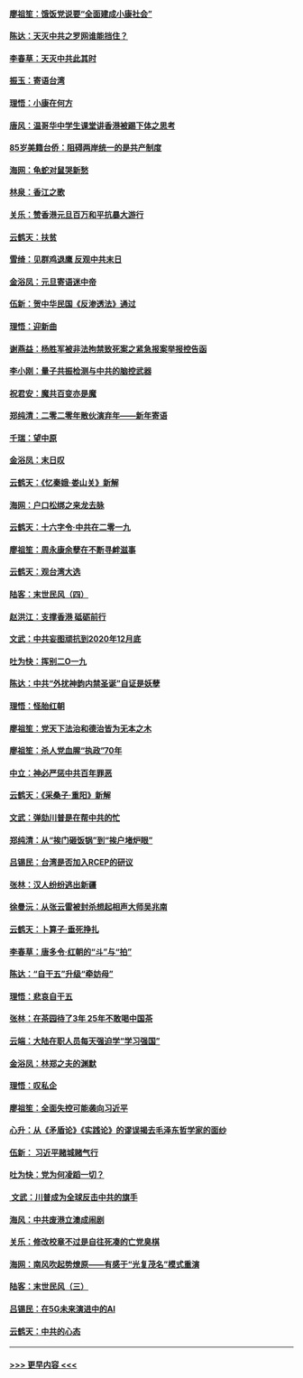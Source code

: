 #### [廖祖笙：饿饭党说要“全面建成小康社会”](../pages/nsc993/n11767482.md?t=01041944) 
#### [陈达：天灭中共之罗网谁能挡住？](../pages/nsc993/n11767465.md?t=01041944) 
#### [李春草：天灭中共此其时](../pages/nsc993/n11767452.md?t=01041944) 
#### [振玉：寄语台湾](../pages/nsc993/n11767432.md?t=01041944) 
#### [理悟：小康在何方](../pages/nsc993/n11767394.md?t=01041944) 
#### [唐风：温哥华中学生课堂讲香港被踢下体之思考](../pages/nsc993/n11766848.md?t=01041944) 
#### [85岁美籍台侨：阻碍两岸统一的是共产制度](../pages/nsc993/n11765043.md?t=01041944) 
#### [海网：龟蛇对鼠哭新愁](../pages/nsc993/n11764895.md?t=01041944) 
#### [林泉：香江之歌](../pages/nsc993/n11764415.md?t=01041944) 
#### [关乐：赞香港元旦百万和平抗暴大游行](../pages/nsc993/n11764382.md?t=01041944) 
#### [云鹤天：扶贫](../pages/nsc993/n11764245.md?t=01041944) 
#### [雪绮：见群鸡退鹰  反观中共末日](../pages/nsc993/n11762112.md?t=01041944) 
#### [金浴凤：元旦寄语迷中帝](../pages/nsc993/n11761788.md?t=01041944) 
#### [伍新：贺中华民国《反渗透法》通过](../pages/nsc993/n11761994.md?t=01041944) 
#### [理悟：迎新曲](../pages/nsc993/n11761152.md?t=01041944) 
#### [谢燕益：杨胜军被非法拘禁致死案之紧急报案举报控告函](../pages/nsc993/n11756134.md?t=01041944) 
#### [李小刚：量子共振检测与中共的脑控武器](../pages/nsc993/n11754518.md?t=01041944) 
#### [祝君安：魔共百变亦是魔](../pages/nsc993/n11754469.md?t=01041944) 
#### [郑纯清：二零二零年散伙演弃年——新年寄语](../pages/nsc993/n11754195.md?t=01041944) 
#### [千瑞：望中原](../pages/nsc993/n11754159.md?t=01041944) 
#### [金浴凤：末日叹](../pages/nsc993/n11752359.md?t=01041944) 
#### [云鹤天：《忆秦娥‧娄山关》新解](../pages/nsc993/n11752348.md?t=01041944) 
#### [海网：户口松绑之来龙去脉](../pages/nsc993/n11752328.md?t=01041944) 
#### [云鹤天：十六字令‧中共在二零一九](../pages/nsc993/n11752305.md?t=01041944) 
#### [廖祖笙：周永康余孽在不断寻衅滋事](../pages/nsc993/n11751013.md?t=01041944) 
#### [云鹤天：观台湾大选](../pages/nsc993/n11751007.md?t=01041944) 
#### [陆客：末世民风（四）](../pages/nsc993/n11749203.md?t=01041944) 
#### [赵洪江：支撑香港 砥砺前行](../pages/nsc993/n11748482.md?t=01041944) 
#### [文武：中共妄图顽抗到2020年12月底](../pages/nsc993/n11748446.md?t=01041944) 
#### [吐为快：挥别二O一九](../pages/nsc993/n11748411.md?t=01041944) 
#### [陈达：中共“外扰神韵内禁圣诞”自证是妖孽](../pages/nsc993/n11748226.md?t=01041944) 
#### [理悟：怪胎红朝](../pages/nsc993/n11748206.md?t=01041944) 
#### [廖祖笙：党天下法治和德治皆为无本之木](../pages/nsc993/n11748135.md?t=01041944) 
#### [廖祖笙：杀人党血腥“执政”70年](../pages/nsc993/n11745144.md?t=01041944) 
#### [中立：神必严惩中共百年罪恶](../pages/nsc993/n11744970.md?t=01041944) 
#### [云鹤天：《采桑子‧重阳》新解](../pages/nsc993/n11744948.md?t=01041944) 
#### [文武：弹劾川普是在帮中共的忙](../pages/nsc993/n11744758.md?t=01041944) 
#### [郑纯清：从“挨门砸饭锅”到“挨户堵炉眼”](../pages/nsc993/n11744745.md?t=01041944) 
#### [吕锡民：台湾是否加入RCEP的研议](../pages/nsc993/n11744701.md?t=01041944) 
#### [张林：汉人纷纷逃出新疆](../pages/nsc993/n11743530.md?t=01041944) 
#### [徐曼沅：从张云雷被封杀想起相声大师吴兆南](../pages/nsc993/n11741816.md?t=01041944) 
#### [云鹤天：卜算子‧垂死挣扎](../pages/nsc993/n11739956.md?t=01041944) 
#### [李春草：唐多令‧红朝的“斗”与“拍”](../pages/nsc993/n11739830.md?t=01041944) 
#### [陈达：“自干五”升级“牵妨母”](../pages/nsc993/n11739724.md?t=01041944) 
#### [理悟：悲哀自干五](../pages/nsc993/n11739547.md?t=01041944) 
#### [张林：在茶园待了3年 25年不敢喝中国茶](../pages/nsc993/n11739240.md?t=01041944) 
#### [云端：大陆在职人员每天强迫学“学习强国”](../pages/nsc993/n11738735.md?t=01041944) 
#### [金浴凤：林郑之夫的渊默](../pages/nsc993/n11737735.md?t=01041944) 
#### [理悟：叹私企](../pages/nsc993/n11737715.md?t=01041944) 
#### [廖祖笙：全面失控可能袭向习近平](../pages/nsc993/n11737704.md?t=01041944) 
#### [心升：从《矛盾论》《实践论》的谬误揭去毛泽东哲学家的面纱](../pages/nsc993/n11736962.md?t=01041944) 
#### [伍新： 习近平赌城赌气行](../pages/nsc993/n11736929.md?t=01041944) 
#### [吐为快：党为何凌蹈一切？](../pages/nsc993/n11736915.md?t=01041944) 
#### [ 文武：川普成为全球反击中共的旗手](../pages/nsc993/n11736882.md?t=01041944) 
#### [海风：中共废港立澳成闹剧](../pages/nsc993/n11735857.md?t=01041944) 
#### [关乐：修改校章不过是自往死凑的亡党臭棋](../pages/nsc993/n11735097.md?t=01041944) 
#### [海网：南风吹起势燎原——有感于“光复茂名”模式重演](../pages/nsc993/n11732308.md?t=01041944) 
#### [陆客：末世民风（三）](../pages/nsc993/n11732211.md?t=01041944) 
#### [吕锡民：在5G未来演进中的AI](../pages/nsc993/n11730010.md?t=01041944) 
#### [云鹤天：中共的心态](../pages/nsc993/n11729906.md?t=01041944) 

----
#### [ >>> 更早内容 <<< ](../indexes/nsc993-earlier.md)
